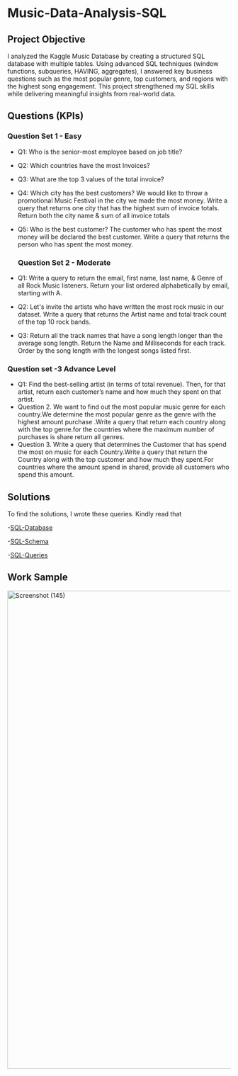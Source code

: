 # Music-Data-Analysis-SQL
## Project Objective 
I analyzed the Kaggle Music Database by creating a structured SQL database with multiple tables. Using advanced SQL techniques (window functions, subqueries, HAVING, aggregates), I answered key business questions such as the most popular genre, top customers, and regions with the highest song engagement. This project strengthened my SQL skills while delivering meaningful insights from real-world data.

## Questions (KPIs)
### Question Set 1 - Easy 
- Q1: Who is the senior-most employee based on job title?
- Q2: Which countries have the most Invoices?
- Q3: What are the top 3 values of the total invoice?
- Q4: Which city has the best customers? We would like to throw a promotional Music Festival in the city we made the most money. Write a query that returns one city that has the highest sum of invoice totals.
  Return both the city name & sum of all invoice totals
- Q5: Who is the best customer? The customer who has spent the most money will be declared the best customer. Write a query that returns the person who has spent the most money.


  ### Question Set 2 - Moderate
- Q1: Write a query to return the email, first name, last name, & Genre of all Rock Music listeners. Return your list ordered alphabetically by email, starting with A.
- Q2: Let's invite the artists who have written the most rock music in our dataset. Write a query that returns the Artist name and total track count of the top 10 rock bands.
- Q3: Return all the track names that have a song length longer than the average song length. Return the Name and Milliseconds for each track. Order by the song length with the longest songs listed first.

### Question set -3 Advance Level
- Q1: Find the best-selling artist (in terms of total revenue). Then, for that artist, return each customer’s name and how much they spent on that artist.
- Question 2. We want to find out the most popular music genre for each country.We determine the most popular genre as the genre with the highest amount purchase .Write a query that return each country along with  the top genre.for the countries where the maximum number of purchases is share return all genres.
- Question 3. Write a query that determines the Customer that has spend the most on music for each Country.Write a query that return the Country along with the top customer and how much they spent.For countries where the amount spend in shared, provide all customers who spend this amount.

## Solutions 
To find the solutions, I wrote these queries. Kindly read that

-<a href="https://github.com/AsheeshSinghrajput/Music-Data-Analysis-SQL/blob/main/Music_Store_database.sql">SQL-Database</a>

-<a href="https://github.com/AsheeshSinghrajput/Music-Data-Analysis-SQL/blob/main/MusicDatabaseSchema.png">SQL-Schema</a>

-<a href="https://github.com/AsheeshSinghrajput/Music-Data-Analysis-SQL/blob/main/Music%20data%20analysis.sql">SQL-Queries</a>

## Work Sample

<img width="1920" height="1080" alt="Screenshot (145)" src="https://github.com/user-attachments/assets/53137677-e306-404c-a948-a80992e23c6c" />




